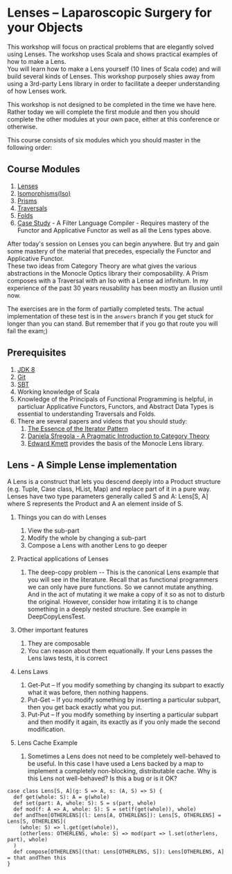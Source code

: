 # Lenses – Laparoscopic Surgery for your Objects

This workshop will focus on practical problems that are elegantly solved using Lenses.  The workshop uses Scala and shows practical examples of how to make a Lens.  
You will learn how to make a Lens yourself (10 lines of Scala code) and will build several kinds of Lenses. This workshop purposely shies away from using a 3rd-party 
Lens library in order to facilitate a deeper understanding of how Lenses work. 

This workshop is not designed to be completed in the time we have here. Rather today we will complete the first module and then 
you should complete the other modules at your own pace, either at this conference or otherwise. 

This course consists of six modules which you should master in the following order:

## Course Modules
1. [Lenses](./src/main/scala/lensworkshop/lense/README.md)
1. [Isomorphisms(Iso)](./src/test/scala/lensworkshop/iso/README.md)
1. [Prisms](./src/test/scala/lensworkshop/prism/README.md)
1. [Traversals](./src/test/scala/lensworkshop/traversal/README.md)
1. [Folds](./src/test/scala/lensworkshop/fold/README.md)
1. [Case Study](./src/main/scala/lensworkshop/casestudy/filterlanguage/README.md) - A Filter Language Compiler - Requires mastery of the Functor and Applicative Functor as well as all the Lens types above.

After today's session on Lenses you can begin anywhere.  But try and gain some mastery of the material that precedes, especially the Functor and Applicative Functor.  
These two ideas from Category Theory are what gives the various abstractions in the Monocle Optics library their composability.  A Prism composes with a Traversal with an
Iso with a Lense ad infinitum. In my experience of the past 30 years reusability has been mostly an illusion until now.

The exercises are in the form of partially completed tests.  The actual implementation of these test is in the `answers` branch if
you get stuck for longer than you can stand.  But remember that if you go that route you will fail the exam;)

## Prerequisites
1. [JDK 8](http://www.oracle.com/technetwork/java/javase/downloads/jdk8-downloads-2133151.html) 
1. [Git](https://git-scm.com/book/en/v2/Getting-Started-Installing-Git)
1. [SBT](https://www.scala-sbt.org/1.x/docs/Installing-sbt-on-Mac.html)
1. Working knowledge of Scala
1. Knowledge of the Principals of Functional Programming is helpful, in particluar Applicative Functors, Functors, 
and Abstract Data Types is essential to understanding Traversals and Folds. 
1. There are several papers and videos that you should study:
    1. [The Essence of the Iterator Pattern](https://www.cs.ox.ac.uk/jeremy.gibbons/publications/iterator.pdf)
    1. [Daniela Sfregola - A Pragmatic Introduction to Category Theory](https://speakerdeck.com/danielasfregola/scalaworld-2017-a-pragmatic-introduction-to-category-theory)
    1. [Edward Kmett](https://vimeo.com/56063074) provides the basis of the Monocle Lens library.


## Lens - A Simple Lense implementation
A Lens is a construct that lets you descend deeply into a  Product structure (e.g. Tuple, Case class, HList, Map) 
and replace part of it in a pure way. Lenses have two type parameters generally called S and A: Lens[S, A] where S 
represents the Product and A an element inside of S. 

1. Things you can do with Lenses
    1. View the sub-part
    1. Modify the whole by changing a sub-part
    1. Compose a Lens with another Lens to go deeper

1. Practical applications of Lenses
    1. The deep-copy problem -- This is the canonical Lens example that you will see in the literature. Recall that as 
    functional programmers we can only have pure functions.  So we cannot mutate anything.  And in the act of mutating it 
    we make a copy of it so as not to disturb the original.  However, consider how irritating it is to change something in 
    a deeply nested structure.  See example in DeepCopyLensTest.
    
1. Other important features 
    1. They are composable
    1. You can reason about them equationally.  If your Lens passes the Lens laws tests, it is correct
1. Lens Laws
    1. Get-Put – If you modify something by changing its subpart to exactly what it was before, then nothing happens.
    1. Put-Get – If you modify something by inserting a particular subpart,  then you get back exactly what you put.
    1. Put-Put – If you modify something by inserting a particular subpart and then modify it again,  its exactly as if you only made the second modification.
1. Lens Cache Example
    1. Sometimes a Lens does not need to be completely well-behaved to be useful.  In this case I have
    used a Lens backed by a map to implement a completely non-blocking, distributable  cache.  Why is this Lens not well-behaved?
    Is this a bug or is it OK?  

```
case class Lens[S, A](g: S => A, s: (A, S) => S) {
  def get(whole: S): A = g(whole)
  def set(part: A, whole: S): S = s(part, whole)
  def mod(f: A => A, whole: S): S = set(f(get(whole)), whole)
  def andThen[OTHERLENS](l: Lens[A, OTHERLENS]): Lens[S, OTHERLENS] = Lens[S, OTHERLENS](
    (whole: S) => l.get(get(whole)),
    (otherlens: OTHERLENS, whole: S) => mod(part => l.set(otherlens, part), whole)
  )
  def compose[OTHERLENS](that: Lens[OTHERLENS, S]): Lens[OTHERLENS, A] = that andThen this
}
```
   
